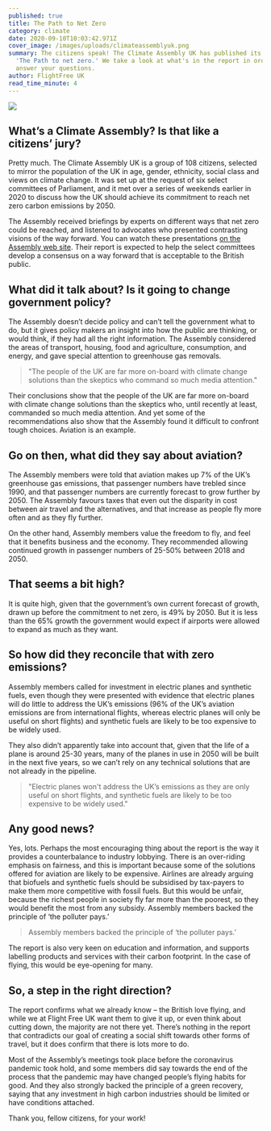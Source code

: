 ```yaml
---
published: true
title: The Path to Net Zero
category: climate
date: 2020-09-10T10:03:42.971Z
cover_image: /images/uploads/climateassemblyuk.png
summary: The citizens speak! The Climate Assembly UK has published its report,
  'The Path to net zero.' We take a look at what's in the report in order to
  answer your questions.
author: FlightFree UK
read_time_minute: 4
---
```

![](/images/uploads/climateassemblyuk.png)

## What’s a Climate Assembly? Is that like a citizens’ jury?

Pretty much. The Climate Assembly UK is a group of 108 citizens, selected to mirror the population of the UK in age, gender, ethnicity, social class and views on climate change. It was set up at the request of six select committees of Parliament, and it met over a series of weekends earlier in 2020 to discuss how the UK should achieve its commitment to reach net zero carbon emissions by 2050. 

The Assembly received briefings by experts on different ways that net zero could be reached, and listened to advocates who presented contrasting visions of the way forward. You can watch these presentations [on the Assembly web site](https://www.climateassembly.uk/resources/). Their report is expected to help the select committees develop a consensus on a way forward that is acceptable to the British public.

## What did it talk about? Is it going to change government policy?

The Assembly doesn’t decide policy and can’t tell the government what to do, but it gives policy makers an insight into how the public are thinking, or would think, if they had all the right information. The Assembly considered the areas of transport, housing, food and agriculture, consumption, and energy, and gave special attention to greenhouse gas removals. 

> "The people of the UK are far more on-board with climate change solutions than the skeptics who command so much media attention."

Their conclusions show that the people of the UK are far more on-board with climate change solutions than the skeptics who, until recently at least, commanded so much media attention. And yet some of the recommendations also show that the Assembly found it difficult to confront tough choices. Aviation is an example.

## Go on then, what did they say about aviation?

The Assembly members were told that aviation makes up 7% of the UK’s greenhouse gas emissions, that passenger numbers have trebled since 1990, and that passenger numbers are currently forecast to grow further by 2050. The Assembly favours taxes that even out the disparity in cost between air travel and the alternatives, and that increase as people fly more often and as they fly further. 

On the other hand, Assembly members value the freedom to fly, and feel that it benefits business and the economy. They recommended allowing continued growth in passenger numbers of 25-50% between 2018 and 2050.

## That seems a bit high?

It is quite high, given that the government’s own current forecast of growth, drawn up before the commitment to net zero, is 49% by 2050. But it is less than the 65% growth the government would expect if airports were allowed to expand as much as they want.

## So how did they reconcile that with zero emissions?

Assembly members called for investment in electric planes and synthetic fuels, even though they were presented with evidence that electric planes will do little to address the UK’s emissions (96% of the UK’s aviation emissions are from international flights, whereas electric planes will only be useful on short flights) and synthetic fuels are likely to be too expensive to be widely used. 

They also didn’t apparently take into account that, given that the life of a plane is around 25-30 years, many of the planes in use in 2050 will be built in the next five years, so we can’t rely on any technical solutions that are not already in the pipeline.

> "Electric planes won't address the UK’s emissions as they are only useful on short flights, and synthetic fuels are likely to be too expensive to be widely used."

## Any good news?

Yes, lots. Perhaps the most encouraging thing about the report is the way it provides a counterbalance to industry lobbying. There is an over-riding emphasis on fairness, and this is important because some of the solutions offered for aviation are likely to be expensive. Airlines are already arguing that biofuels and synthetic fuels should be subsidised by tax-payers to make them more competitive with fossil fuels. But this would be unfair, because the richest people in society fly far more than the poorest, so they would benefit the most from any subsidy. Assembly members backed the principle of ‘the polluter pays.’ 

> Assembly members backed the principle of ‘the polluter pays.’ 

The report is also very keen on education and information, and supports labelling products and services with their carbon footprint. In the case of flying, this would be eye-opening for many.

## So, a step in the right direction?

The report confirms what we already know – the British love flying, and while we at Flight Free UK want them to give it up, or even think about cutting down, the majority are not there yet. There’s nothing in the report that contradicts our goal of creating a social shift towards other forms of travel, but it does confirm that there is lots more to do. 

Most of the Assembly’s meetings took place before the coronavirus pandemic took hold, and some members did say towards the end of the process that the pandemic may have changed people’s flying habits for good. And they also strongly backed the principle of a green recovery, saying that any investment in high carbon industries should be limited or have conditions attached.

Thank you, fellow citizens, for your work!